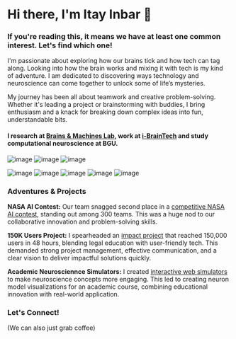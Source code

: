 # Hi there, I'm Itay Inbar 👋

### If you're reading this, it means we have at least one common interest. Let's find which one!

I'm passionate about exploring how our brains tick and how tech can tag along. Looking into how the brain works and mixing it with tech is my kind of adventure. I am dedicated to discovering ways technology and neuroscience can come together to unlock some of life’s mysteries.

My journey has been all about teamwork and creative problem-solving. Whether it's leading a project or brainstorming with buddies, I bring enthusiasm and a knack for breaking down complex ideas into fun, understandable bits.

#### I research at [Brains & Machines Lab](https://brainsandmachines.org/), work at [i-BrainTech](http://www.i-brain.tech/) and study computational neuroscience at BGU.

![image](https://img.shields.io/badge/Keras-FF0000?style=for-the-badge&logo=keras&logoColor=white) ![image](https://img.shields.io/badge/PyTorch-EE4C2C?style=for-the-badge&logo=pytorch&logoColor=white) ![image](https://img.shields.io/badge/TensorFlow-FF6F00?style=for-the-badge&logo=tensorflow&logoColor=white)

![image](https://img.shields.io/badge/Python-FFD43B?style=for-the-badge&logo=python&logoColor=blue) ![image](https://img.shields.io/badge/JavaScript-323330?style=for-the-badge&logo=javascript&logoColor=F7DF1E) ![image](https://img.shields.io/badge/TypeScript-007ACC?style=for-the-badge&logo=typescript&logoColor=white) ![image](https://img.shields.io/badge/React-20232A?style=for-the-badge&logo=react&logoColor=61DAFB) ![image](https://img.shields.io/badge/Angular-DD0031?style=for-the-badge&logo=angular&logoColor=white) 


### Adventures & Projects

**NASA AI Contest:** Our team snagged second place in a [competitive NASA AI contest](https://drivendata.co/blog/ai-assistants-winners), standing out among 300 teams. This was a huge nod to our collaborative innovation and problem-solving skills.

**150K Users Project:** I spearheaded an [impact project](https://www.linkedin.com/posts/itayinbardev_%D7%90%D7%99%D7%9A-%D7%9E%D7%91%D7%99%D7%90%D7%99%D7%9D-%D7%9E%D7%95%D7%93%D7%A2%D7%95%D7%AA-%D7%97%D7%91%D7%A8%D7%AA%D7%99%D7%AA-%D7%90%D7%9C-150000-%D7%99%D7%A9%D7%A8%D7%90%D7%9C%D7%99%D7%9D-activity-7068622939063017472-ix_B?utm_source=share&utm_medium=member_desktop) that reached 150,000 users in 48 hours, blending legal education with user-friendly tech. This demanded strong project management, effective communication, and a clear vision to deliver impactful solutions quickly.

**Academic Neurosciennce Simulators:** I created [interactive web simulators](https://neuropractical.web.app/eeg-simulator) to make neuroscience concepts more engaging. This led to creating neuron model visualizations for an academic course, combining educational innovation with real-world application.


### Let's Connect!

(We can also just grab coffee)
